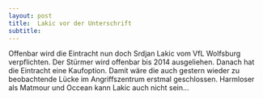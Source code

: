 ```yaml
---
layout: post
title:  Lakic vor der Unterschrift
subtitle:  
---
```


Offenbar wird die Eintracht nun doch Srdjan Lakic vom VfL Wolfsburg verpflichten. Der Stürmer wird offenbar bis 2014 ausgeliehen. Danach hat die Eintracht eine Kaufoption. Damit wäre die auch gestern wieder zu beobachtende Lücke im Angriffszentrum erstmal geschlossen. Harmloser als Matmour und Occean kann Lakic auch nicht sein...


